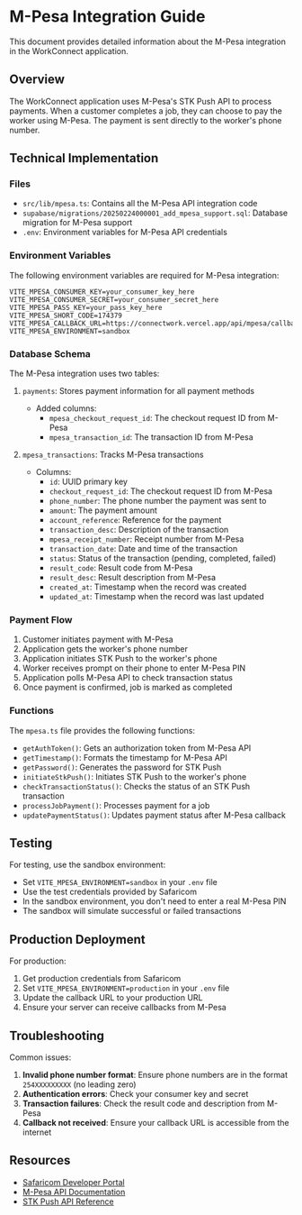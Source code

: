 # M-Pesa Integration Guide

This document provides detailed information about the M-Pesa integration in the WorkConnect application.

## Overview

The WorkConnect application uses M-Pesa's STK Push API to process payments. When a customer completes a job, they can choose to pay the worker using M-Pesa. The payment is sent directly to the worker's phone number.

## Technical Implementation

### Files

- `src/lib/mpesa.ts`: Contains all the M-Pesa API integration code
- `supabase/migrations/20250224000001_add_mpesa_support.sql`: Database migration for M-Pesa support
- `.env`: Environment variables for M-Pesa API credentials

### Environment Variables

The following environment variables are required for M-Pesa integration:

```
VITE_MPESA_CONSUMER_KEY=your_consumer_key_here
VITE_MPESA_CONSUMER_SECRET=your_consumer_secret_here
VITE_MPESA_PASS_KEY=your_pass_key_here
VITE_MPESA_SHORT_CODE=174379
VITE_MPESA_CALLBACK_URL=https://connectwork.vercel.app/api/mpesa/callback
VITE_MPESA_ENVIRONMENT=sandbox
```

### Database Schema

The M-Pesa integration uses two tables:

1. `payments`: Stores payment information for all payment methods
   - Added columns:
     - `mpesa_checkout_request_id`: The checkout request ID from M-Pesa
     - `mpesa_transaction_id`: The transaction ID from M-Pesa

2. `mpesa_transactions`: Tracks M-Pesa transactions
   - Columns:
     - `id`: UUID primary key
     - `checkout_request_id`: The checkout request ID from M-Pesa
     - `phone_number`: The phone number the payment was sent to
     - `amount`: The payment amount
     - `account_reference`: Reference for the payment
     - `transaction_desc`: Description of the transaction
     - `mpesa_receipt_number`: Receipt number from M-Pesa
     - `transaction_date`: Date and time of the transaction
     - `status`: Status of the transaction (pending, completed, failed)
     - `result_code`: Result code from M-Pesa
     - `result_desc`: Result description from M-Pesa
     - `created_at`: Timestamp when the record was created
     - `updated_at`: Timestamp when the record was last updated

### Payment Flow

1. Customer initiates payment with M-Pesa
2. Application gets the worker's phone number
3. Application initiates STK Push to the worker's phone
4. Worker receives prompt on their phone to enter M-Pesa PIN
5. Application polls M-Pesa API to check transaction status
6. Once payment is confirmed, job is marked as completed

### Functions

The `mpesa.ts` file provides the following functions:

- `getAuthToken()`: Gets an authorization token from M-Pesa API
- `getTimestamp()`: Formats the timestamp for M-Pesa API
- `getPassword()`: Generates the password for STK Push
- `initiateStkPush()`: Initiates STK Push to the worker's phone
- `checkTransactionStatus()`: Checks the status of an STK Push transaction
- `processJobPayment()`: Processes payment for a job
- `updatePaymentStatus()`: Updates payment status after M-Pesa callback

## Testing

For testing, use the sandbox environment:

- Set `VITE_MPESA_ENVIRONMENT=sandbox` in your `.env` file
- Use the test credentials provided by Safaricom
- In the sandbox environment, you don't need to enter a real M-Pesa PIN
- The sandbox will simulate successful or failed transactions

## Production Deployment

For production:

1. Get production credentials from Safaricom
2. Set `VITE_MPESA_ENVIRONMENT=production` in your `.env` file
3. Update the callback URL to your production URL
4. Ensure your server can receive callbacks from M-Pesa

## Troubleshooting

Common issues:

1. **Invalid phone number format**: Ensure phone numbers are in the format `254XXXXXXXXX` (no leading zero)
2. **Authentication errors**: Check your consumer key and secret
3. **Transaction failures**: Check the result code and description from M-Pesa
4. **Callback not received**: Ensure your callback URL is accessible from the internet

## Resources

- [Safaricom Developer Portal](https://developer.safaricom.co.ke/)
- [M-Pesa API Documentation](https://developer.safaricom.co.ke/APIs/MpesaExpressSimulate)
- [STK Push API Reference](https://developer.safaricom.co.ke/Documentation/Home#lnk-APIs-STK%20Push)
